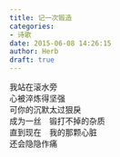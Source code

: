 ```yaml
---  
title: 记一次锻造  
categories:  
- 诗歌  
date: 2015-06-08 14:26:15  
author: Herb  
draft: true
---  
```

我站在滚水旁  
心被淬炼得坚强  
可你的沉默太过狠戾  
成为一丝　锻打不掉的杂质  
直到现在　我的那颗心脏  
还会隐隐作痛